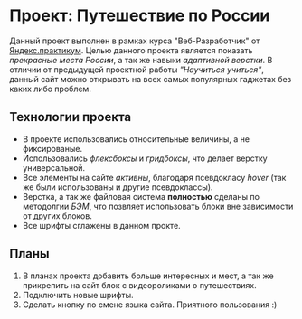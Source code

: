 # Проект: Путешествие по России
Данный проект выполнен в рамках курса "Веб-Разработчик" от [Яндекс.практикум](https://practicum.yandex.ru/profile/web/).
Целью данного проекта является показать _прекрасные места России_, а так же навыки _адаптивной верстки_.
В отличии от предыдущей проектной работы _"Научиться учиться"_, данный сайт можно открывать на всех самых популярных гаджетах без каких либо проблем.
## Технологии проекта
* В проекте использовались относительные величины, а не фиксированые.
* Использовались _флексбоксы_ и _гридбоксы_, что делает верстку универсальной.
* Все элементы на сайте _активны_, благодаря псевдокласу _hover_ (так же были использованы и другие псевдоклассы).
* Верстка, а так же файловая система **полностью** сделаны по методолгии _БЭМ_, что позвляет использовать блоки вне зависимости от других блоков.
* Все шрифты сглажены в данном прокте.
## Планы
1. В планах проекта добавить больше интересных и мест, а так же прикрепить на сайт блок с видеороликами о путешествиях.
2. Подключить новые шрифты.
3. Сделать кнопку по смене языка сайта.
Приятного пользования :) 